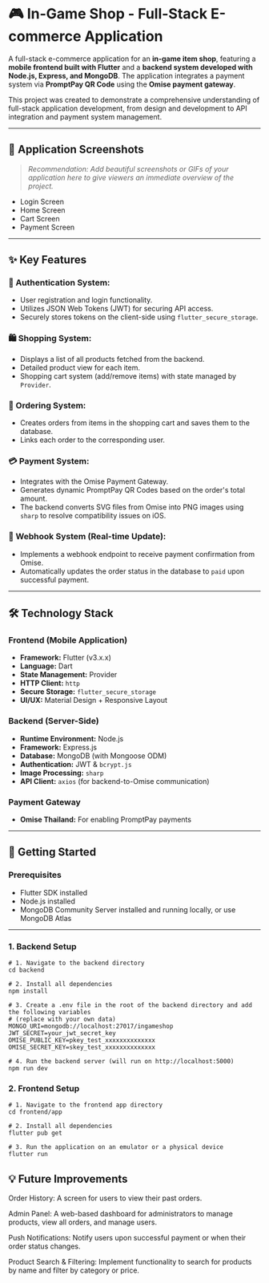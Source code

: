 # 🎮 In-Game Shop - Full-Stack E-commerce Application

A full-stack e-commerce application for an **in-game item shop**, featuring a **mobile frontend built with Flutter** and a **backend system developed with Node.js, Express, and MongoDB**. The application integrates a payment system via **PromptPay QR Code** using the **Omise payment gateway**.

This project was created to demonstrate a comprehensive understanding of full-stack application development, from design and development to API integration and payment system management.

---

## 📸 Application Screenshots

> _Recommendation: Add beautiful screenshots or GIFs of your application here to give viewers an immediate overview of the project._

- Login Screen  
- Home Screen  
- Cart Screen  
- Payment Screen  

---

## ✨ Key Features

### 🔐 Authentication System:
- User registration and login functionality.
- Utilizes JSON Web Tokens (JWT) for securing API access.
- Securely stores tokens on the client-side using `flutter_secure_storage`.

### 🛍️ Shopping System:
- Displays a list of all products fetched from the backend.
- Detailed product view for each item.
- Shopping cart system (add/remove items) with state managed by `Provider`.

### 🛒 Ordering System:
- Creates orders from items in the shopping cart and saves them to the database.
- Links each order to the corresponding user.

### 💳 Payment System:
- Integrates with the Omise Payment Gateway.
- Generates dynamic PromptPay QR Codes based on the order's total amount.
- The backend converts SVG files from Omise into PNG images using `sharp` to resolve compatibility issues on iOS.

### 🔄 Webhook System (Real-time Update):
- Implements a webhook endpoint to receive payment confirmation from Omise.
- Automatically updates the order status in the database to `paid` upon successful payment.

---

## 🛠️ Technology Stack

### Frontend (Mobile Application)
- **Framework:** Flutter (v3.x.x)  
- **Language:** Dart  
- **State Management:** Provider  
- **HTTP Client:** `http`  
- **Secure Storage:** `flutter_secure_storage`  
- **UI/UX:** Material Design + Responsive Layout

### Backend (Server-Side)
- **Runtime Environment:** Node.js  
- **Framework:** Express.js  
- **Database:** MongoDB (with Mongoose ODM)  
- **Authentication:** JWT & `bcrypt.js`  
- **Image Processing:** `sharp`  
- **API Client:** `axios` (for backend-to-Omise communication)

### Payment Gateway
- **Omise Thailand:** For enabling PromptPay payments

---

## 🚀 Getting Started

### Prerequisites
- Flutter SDK installed  
- Node.js installed  
- MongoDB Community Server installed and running locally, or use MongoDB Atlas

---

### 1. Backend Setup

```
# 1. Navigate to the backend directory
cd backend

# 2. Install all dependencies
npm install

# 3. Create a .env file in the root of the backend directory and add the following variables
# (replace with your own data)
MONGO_URI=mongodb://localhost:27017/ingameshop
JWT_SECRET=your_jwt_secret_key
OMISE_PUBLIC_KEY=pkey_test_xxxxxxxxxxxxxx
OMISE_SECRET_KEY=skey_test_xxxxxxxxxxxxxx

# 4. Run the backend server (will run on http://localhost:5000)
npm run dev
```

### 2. Frontend Setup

```
# 1. Navigate to the frontend app directory
cd frontend/app

# 2. Install all dependencies
flutter pub get

# 3. Run the application on an emulator or a physical device
flutter run
```

## 💡 Future Improvements
Order History: A screen for users to view their past orders.

Admin Panel: A web-based dashboard for administrators to manage products, view all orders, and manage users.

Push Notifications: Notify users upon successful payment or when their order status changes.

Product Search & Filtering: Implement functionality to search for products by name and filter by category or price.



